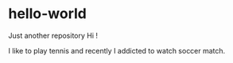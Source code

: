 # hello-world
Just another repository
Hi !

I like to play tennis and recently I addicted to watch soccer match.
